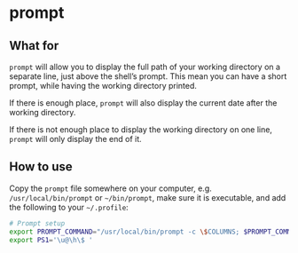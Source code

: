 # prompt

## What for

`prompt` will allow you to display the full path of your working directory
on a separate line, just above the shell’s prompt. This mean you can have a
short prompt, while having the working directory printed.

If there is enough place, `prompt` will also display the current date after the
working directory.

If there is not enough place to display the working directory on one line,
`prompt` will only display the end of it.

## How to use

Copy the `prompt` file somewhere on your computer, e.g. `/usr/local/bin/prompt`
or `~/bin/prompt`, make sure it is executable, and add the following to your
`~/.profile`:

```sh
# Prompt setup
export PROMPT_COMMAND="/usr/local/bin/prompt -c \$COLUMNS; $PROMPT_COMMAND"
export PS1='\u@\h\$ '
```
